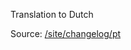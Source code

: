 Translation to Dutch

Source: [/site/changelog/pt](https://github.com/holyrics/i18n/tree/main/site/changelog/pt)